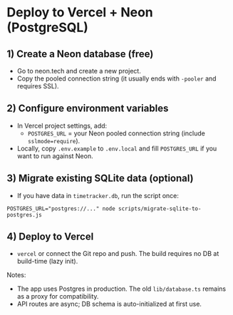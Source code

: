 # Deploy to Vercel + Neon (PostgreSQL)

## 1) Create a Neon database (free)
- Go to neon.tech and create a new project.
- Copy the pooled connection string (it usually ends with `-pooler` and requires SSL).

## 2) Configure environment variables
- In Vercel project settings, add:
  - `POSTGRES_URL` = your Neon pooled connection string (include `sslmode=require`).
- Locally, copy `.env.example` to `.env.local` and fill `POSTGRES_URL` if you want to run against Neon.

## 3) Migrate existing SQLite data (optional)
- If you have data in `timetracker.db`, run the script once:

```
POSTGRES_URL="postgres://..." node scripts/migrate-sqlite-to-postgres.js
```

## 4) Deploy to Vercel
- `vercel` or connect the Git repo and push. The build requires no DB at build-time (lazy init).

Notes:
- The app uses Postgres in production. The old `lib/database.ts` remains as a proxy for compatibility.
- API routes are async; DB schema is auto-initialized at first use.

